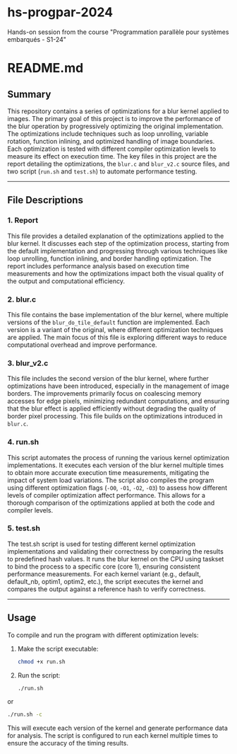 # hs-progpar-2024
Hands-on session from the course "Programmation parallèle pour systèmes embarqués - S1-24"

# README.md

## Summary

This repository contains a series of optimizations for a blur kernel applied to images. The primary goal of this project is to improve the performance of the blur operation by progressively optimizing the original implementation. The optimizations include techniques such as loop unrolling, variable rotation, function inlining, and optimized handling of image boundaries. Each optimization is tested with different compiler optimization levels to measure its effect on execution time. The key files in this project are the report detailing the optimizations, the `blur.c` and `blur_v2.c` source files, and two script (`run.sh` and `test.sh`) to automate performance testing.

---

## File Descriptions

### 1. **Report**
This file provides a detailed explanation of the optimizations applied to the blur kernel. It discusses each step of the optimization process, starting from the default implementation and progressing through various techniques like loop unrolling, function inlining, and border handling optimization. The report includes performance analysis based on execution time measurements and how the optimizations impact both the visual quality of the output and computational efficiency.

### 2. **blur.c**
This file contains the base implementation of the blur kernel, where multiple versions of the `blur_do_tile_default` function are implemented. Each version is a variant of the original, where different optimization techniques are applied. The main focus of this file is exploring different ways to reduce computational overhead and improve performance.

### 3. **blur_v2.c**
This file includes the second version of the blur kernel, where further optimizations have been introduced, especially in the management of image borders. The improvements primarily focus on coalescing memory accesses for edge pixels, minimizing redundant computations, and ensuring that the blur effect is applied efficiently without degrading the quality of border pixel processing. This file builds on the optimizations introduced in `blur.c`.

### 4. **run.sh**
This script automates the process of running the various kernel optimization implementations. It executes each version of the blur kernel multiple times to obtain more accurate execution time measurements, mitigating the impact of system load variations. The script also compiles the program using different optimization flags (`-O0`, `-O1`, `-O2`, `-O3`) to assess how different levels of compiler optimization affect performance. This allows for a thorough comparison of the optimizations applied at both the code and compiler levels.

### 5. **test.sh**
The test.sh script is used for testing different kernel optimization implementations and validating their correctness by comparing the results to predefined hash values. It runs the blur kernel on the CPU using taskset to bind the process to a specific core (core 1), ensuring consistent performance measurements. For each kernel variant (e.g., default, default_nb, optim1, optim2, etc.), the script executes the kernel and compares the output against a reference hash to verify correctness.

---

## Usage

To compile and run the program with different optimization levels:
1. Make the script executable:
   ```bash
   chmod +x run.sh
   ```
2. Run the script:
   ```bash
   ./run.sh
   ```
or 
   ```bash
   ./run.sh -c
   ```

This will execute each version of the kernel and generate performance data for analysis. The script is configured to run each kernel multiple times to ensure the accuracy of the timing results.



